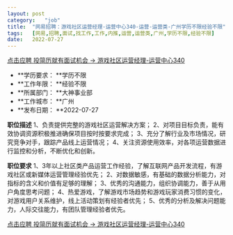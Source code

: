 ```yaml
---
layout:	post
category:	"job"
title:	"网易招聘：游戏社区运营经理-运营中心340-运营-运营类-广州学历不限经验不限"
tags:	[网易,招聘,面试,找工作,工作,内推,运营,运营类,广州,学历不限,经验不限]
date:	2022-07-27
---
```


[点击应聘 投简历就有面试机会 -> 游戏社区运营经理-运营中心340](http://mobile.bole.netease.com/bole/boleDetail?id=16461&employeeId=346f03c3cda5f04c&key=all)



- **学历要求： **学历不限
- **工作年限： **经验不限
- **所属部门： **大神事业部
- **工作城市： **广州
- **发布日期： **2022-07-27



**职位描述**
1、负责提供完整的游戏社区运营解决方案；
2、对项目目标负责，能有效协调资源积极推进确保项目按时按要求完成；
3、充分了解行业及市场情况，研究竞争对手，跟踪产品线上运营情况；
4、关注资源使用效率，对各项运营数据进行监控和分析，不断优化和创新。




**职位要求**
1、3年以上社区类产品运营工作经验，了解互联网产品开发流程，有游戏社区或新媒体运营管理经验优先；
2、对数据敏感，有基础的数据分析能力，对指标的含义和价值有足够的理解；
3、优秀的沟通能力，组织协调能力，善于从用户角度思考问题；
4、热爱游戏，了解游戏市场趋势和游戏玩家消费习惯的变化，对游戏用户关系维护，线上活动策划有经验者优先； 
5、优秀的分析及解决问题能力，人际交往能力，有团队管理经验者优先。



[点击应聘 投简历就有面试机会 -> 游戏社区运营经理-运营中心340](http://mobile.bole.netease.com/bole/boleDetail?id=16461&employeeId=346f03c3cda5f04c&key=all)